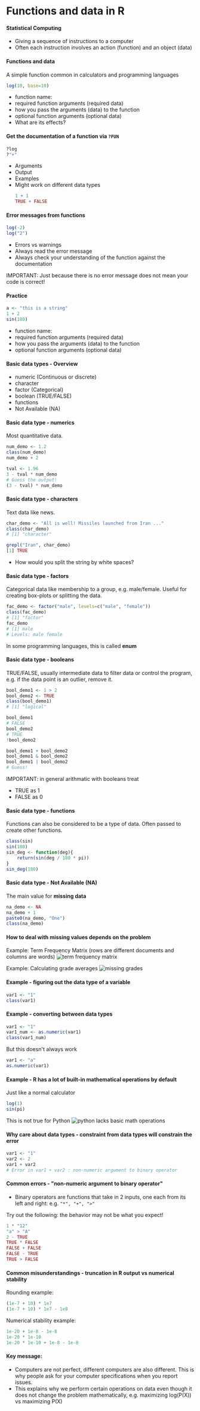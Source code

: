 # Functions and data in R

#### Statistical Computing
- Giving a sequence of instructions to a computer
- Often each instruction involves an action (function) and an object (data)

#### Functions and data
A simple function common in calculators and programming languages
```r
log(10, base=10)
```

- function name:
- required function arguments (required data)
- how you pass the arguments (data) to the function
- optional function arguments (optional data)
- What are its effects?

#### Get the documentation of a function via `?FUN`
```r
?log
?"+"
```
- Arguments
- Output
- Examples
- Might work on different data types
  ```r
  1 + 1
  TRUE + FALSE
  ```

#### Error messages from functions
```r
log(-2)
log("2")
```
- Errors vs warnings
- Always read the error message
- Always check your understanding of the function against the documentation

IMPORTANT: Just because there is no error message does not mean your code is correct!

#### Practice
```r
a <- "this is a string"
1 + 2
sin(180)
```
- function name:
- required function arguments (required data)
- how you pass the arguments (data) to the function
- optional function arguments (optional data)


#### Basic data types - Overview
- numeric (Continuous or discrete)
- character
- factor (Categorical)
- boolean (TRUE/FALSE)
- functions
- Not Available (NA)

#### Basic data type - numerics
Most quantitative data.
```r
num_demo <- 1.2
class(num_demo)
num_demo + 2

tval <- 1.96
3 - tval * num_demo
# Guess the output!
(3 - tval) * num_demo
```

#### Basic data type - characters
Text data like news.
```r
char_demo <- "All is well! Missiles launched from Iran ..."
class(char_demo)
# [1] "character"

grepl("Iran", char_demo)
[1] TRUE
```

- How would you split the string by white spaces?

#### Basic data type - factors
Categorical data like membership to a group, e.g. male/female.
Useful for creating box-plots or splitting the data.
```r
fac_demo <- factor("male", levels=c("male", "female"))
class(fac_demo)
# [1] "factor"
fac_demo
# [1] male
# Levels: male female
```

In some programming languages, this is called **enum**

#### Basic data type - booleans
TRUE/FALSE, usually intermediate data to filter data or control the program, e.g. if the data point is an outlier, remove it.

```r
bool_demo1 <- 1 > 2
bool_demo2 <- TRUE
class(bool_demo1)
# [1] "logical"

bool_demo1
# FALSE
bool_demo2
# TRUE
!bool_demo2

bool_demo1 + bool_demo2
bool_demo1 & bool_demo2
bool_demo1 | bool_demo2
# Guess!
```

IMPORTANT: in general arithmatic with booleans treat
- TRUE as 1
- FALSE as 0

#### Basic data type - functions
Functions can also be considered to be a type of data. Often passed to create other functions.
```r
class(sin)
sin(180)
sin_deg <- function(deg){
    return(sin(deg / 180 * pi))
}
sin_deg(180)
```

#### Basic data type - Not Available (NA)
The main value for **missing data**
```r
na_demo <- NA
na_demo + 1
paste0(na_demo, "One")
class(na_demo)
```

#### How to deal with missing values depends on the problem
Example: 
Term Frequency Matrix (rows are different documents and columns are words)
![term frequency matrix](images/bag_of_words_with_nan.png)

Example: Calculating grade averages
![missing grades](images/grades_snapshot.png)


#### Example - figuring out the data type of a variable
```r
var1 <- "1"
class(var1)
```

#### Example - converting between data types
```r
var1 <- "1"
var1_num <- as.numeric(var1)
class(var1_num)
```

But this doesn't always work
```r
var1 <- "a"
as.numeric(var1)
```

#### Example - R has a lot of built-in mathematical operations by default

Just like a normal calculator
```r
log(1)
sin(pi)
```

This is not true for Python
![python lacks basic math operations](images/python_lacks_math.png)

#### Why care about data types - constraint from data types will constrain the error
```r
var1 <- "1"
var2 <- 2
var1 + var2
# Error in var1 + var2 : non-numeric argument to binary operator
```

#### Common errors - "non-numeric argument to binary operator"
- Binary operators are functions that take in 2 inputs, one each from its left and right: e.g. `"*", "+", ">"`

Try out the following: the behavior may not be what you expect!
```r
1 * "12"
"a" > "A"
2 - TRUE
TRUE * FALSE
FALSE + FALSE
FALSE - TRUE
TRUE > FALSE
```

#### Common misunderstandings - truncation in R output vs numerical stability
Rounding example:
```r
(1e-7 + 10) * 1e7
(1e-7 + 10) * 1e7 - 1e8
```

Numerical stability example:
```r
1e-20 + 1e-8 - 1e-8
1e-20 * 1e-10
1e-20 * 1e-10 + 1e-8 - 1e-8
```

#### Key message:
- Computers are not perfect, different computers are also different. This is why people ask for your computer specifications when you report issues.
- This explains why we perform certain operations on data even though it does not change the problem mathematically, e.g. maximizing log(P(X)) vs maximizing P(X)
